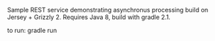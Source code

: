 Sample REST service demonstrating asynchronus processing build on Jersey + Grizzly 2. Requires Java 8, build with gradle 2.1.

to run:
	gradle run

